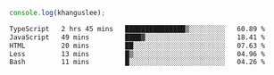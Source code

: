 ```js
console.log(khanguslee);
```

<!--START_SECTION:waka-->

```txt
TypeScript   2 hrs 45 mins   ███████████████▒░░░░░░░░░   60.89 %
JavaScript   49 mins         ████▓░░░░░░░░░░░░░░░░░░░░   18.41 %
HTML         20 mins         ██░░░░░░░░░░░░░░░░░░░░░░░   07.63 %
Less         13 mins         █▒░░░░░░░░░░░░░░░░░░░░░░░   04.96 %
Bash         11 mins         █░░░░░░░░░░░░░░░░░░░░░░░░   04.26 %
```

<!--END_SECTION:waka-->

<!--
**khanguslee/khanguslee** is a ✨ _special_ ✨ repository because its `README.md` (this file) appears on your GitHub profile.

Here are some ideas to get you started:

- 🔭 I’m currently working on ...
- 🌱 I’m currently learning ...
- 👯 I’m looking to collaborate on ...
- 🤔 I’m looking for help with ...
- 💬 Ask me about ...
- 📫 How to reach me: ...
- 😄 Pronouns: ...
- ⚡ Fun fact: ...
-->
